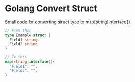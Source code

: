 # Golang Convert Struct
Small code for converting struct type to map[string]interface{}

```go
// From this
type Example struct {
  Field1 string
  Field2 string
}

// To this
map[string]interface{}{
  "Field1": "",
  "Field2": "",
}


```

